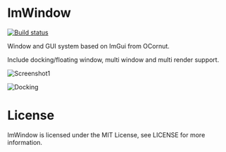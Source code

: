 # ImWindow

[![Build status](https://ci.appveyor.com/api/projects/status/k72i9fqi4px68oxl?svg=true)](https://ci.appveyor.com/project/thennequin/imwindow)

Window and GUI system based on ImGui from OCornut.

Include docking/floating window, multi window and multi render support.

![Screenshot1](https://raw.githubusercontent.com/wiki/thennequin/ImWindow/images/Screen1.png)

![Docking](https://raw.githubusercontent.com/wiki/thennequin/ImWindow/images/Docking.gif)

# License
ImWindow is licensed under the MIT License, see LICENSE for more information.

